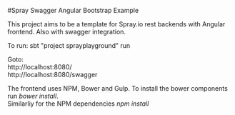 #Spray Swagger Angular Bootstrap Example

This project aims to be a template for Spray.io rest backends with Angular frontend. Also with swagger integration.

To run: sbt "project sprayplayground" run  

Goto:  
http://localhost:8080/  
http://localhost:8080/swagger

The frontend uses NPM, Bower and Gulp.
To install the bower components run *bower install*.  
Similarliy for the NPM dependencies *npm install*
